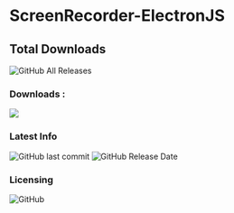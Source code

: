 # ScreenRecorder-ElectronJS

## Total Downloads
![GitHub All Releases](https://img.shields.io/github/downloads/AmitDeka/ScreenRecorder-ElectronJS/total?color=green)

### Downloads : 


[![](https://img.shields.io/github/v/release/AmitDeka/ScreenRecorder-ElectronJS?color=Green&label=Release%20For%20Windows)](https://github.com/AmitDeka/ScreenRecorder-ElectronJS/releases/download/v1.0.0/Screen.Recorder-1.0.0.Setup.exe)


### Latest Info

![GitHub last commit](https://img.shields.io/github/last-commit/AmitDeka/ScreenRecorder-ElectronJS)
![GitHub Release Date](https://img.shields.io/github/release-date/AmitDeka/ScreenRecorder-ElectronJS)


### Licensing
![GitHub](https://img.shields.io/github/license/AmitDeka/ScreenRecorder-ElectronJS)
